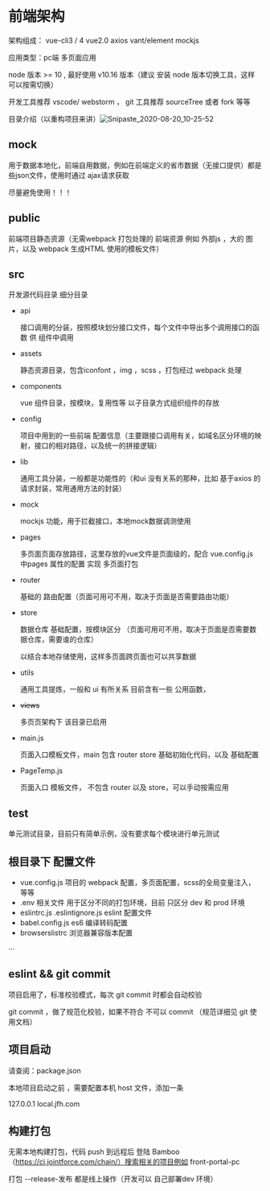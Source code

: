 # 前端架构 

架构组成： vue-cli3 / 4  vue2.0  axios  vant/element  mockjs

应用类型：pc端 多页面应用

node 版本 >= 10 , 最好使用 v10.16  版本（建议 安装 node 版本切换工具，这样可以按需切换）

开发工具推荐  vscode/ webstorm ， git 工具推荐 sourceTree 或者 fork 等等

目录介绍（以重构项目来讲）![Snipaste_2020-08-20_10-25-52](https://gitee.com/caoguangyao/upic/raw/master/uPic/Snipaste_2020-08-20_10-25-52.png)



## mock

用于数据本地化，前端自用数据，例如在前端定义的省市数据（无接口提供）都是些json文件，使用时通过 ajax请求获取

尽量避免使用！！！

## public

前端项目静态资源（无需webpack 打包处理的 前端资源 例如 外部js ，大的 图片，以及 webpack 生成HTML 使用的模板文件）

## src

开发源代码目录 细分目录

- api

  接口调用的分装，按照模块划分接口文件，每个文件中导出多个调用接口的函数 供 组件中调用

- assets

  静态资源目录，包含iconfont ，img ，scss ，打包经过 webpack 处理

- components

  vue 组件目录，按模块，复用性等 以子目录方式组织组件的存放

- config

  项目中用到的一些前端 配置信息（主要跟接口调用有关，如域名区分环境的映射，接口的相对路径，以及统一的拼接逻辑）

- lib

  通用工具分装，一般都是功能性的（和ui 没有关系的那种，比如 基于axios 的请求封装，常用通用方法的封装）

- mock

  mockjs 功能，用于拦截接口，本地mock数据调测使用

- pages

  多页面页面存放路径，这里存放的vue文件是页面级的，配合 vue.config.js 中pages 属性的配置 实现 多页面打包

- router

  基础的 路由配置（页面可用可不用，取决于页面是否需要路由功能）

- store

  数据仓库 基础配置，按模块区分 （页面可用可不用，取决于页面是否需要数据仓库，需要谁的仓库）

  以结合本地存储使用，这样多页面跨页面也可以共享数据

- utils

  通用工具提炼，一般和 ui 有所关系 目前含有一些 公用函数，

- ~~views~~

  多页页架构下 该目录已启用

- main.js

  页面入口模板文件，main 包含 router store 基础初始化代码，以及 基础配置

- PageTemp.js

  页面入口 模板文件， 不包含 router 以及 store，可以手动按需应用

## test

单元测试目录，目前只有简单示例，没有要求每个模块进行单元测试



## 根目录下 配置文件

- vue.config.js 项目的 webpack 配置，多页面配置，scss的全局变量注入，等等
- .env 相关文件 用于区分不同的打包环境，目前 只区分 dev 和 prod 环境
- eslintrc.js .eslintignore.js  eslint  配置文件
- babel.config.js  es6 编译转码配置
- browserslistrc 浏览器兼容版本配置

···

## eslint && git commit

项目启用了，标准校验模式，每次 git commit 时都会自动校验

git commit ，做了规范化校验，如果不符合 不可以 commit （规范详细见 git 使用文档）



## 项目启动

请查阅：package.json

本地项目启动之前 ，需要配置本机 host 文件，添加一条

127.0.0.1 local.jfh.com



## 构建打包

无需本地构建打包，代码 push 到远程后 登陆 Bamboo （https://ci.jointforce.com/chain/）搜索相关的项目例如 front-portal-pc

打包 --release-发布 都是线上操作（开发可以 自己部署dev 环境）





